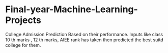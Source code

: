 # Final-year-Machine-Learning-Projects
College Admission Prediction Based on their performance. Inputs like class 10 th marks , 12  th marks, AIEE rank has taken then predicted the best suitd college for them.
